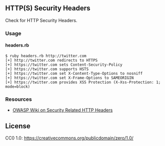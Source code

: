 ## HTTP(S) Security Headers
Check for HTTP Security Headers.

### Usage

#### headers.rb
```
$ ruby headers.rb http://twitter.com
[+] http://twitter.com redirects to HTTPS
[+] https://twitter.com sets Content-Security-Policy
[+] https://twitter.com supports HSTS
[+] https://twitter.com set X-Content-Type-Options to nosniff
[+] https://twitter.com set X-Frame-Options to SAMEORIGIN
[+] https://twitter.com provides XSS Protection (X-Xss-Protection: 1; mode=block)
```

### Resources
  * [OWASP Wiki on Security Related HTTP Headers](https://www.owasp.org/index.php/List_of_useful_HTTP_headers)

## License
CC0 1.0: https://creativecommons.org/publicdomain/zero/1.0/
